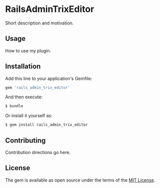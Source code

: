 # RailsAdminTrixEditor
Short description and motivation.

## Usage
How to use my plugin.

## Installation
Add this line to your application's Gemfile:

```ruby
gem 'rails_admin_trix_editor'
```

And then execute:
```bash
$ bundle
```

Or install it yourself as:
```bash
$ gem install rails_admin_trix_editor
```

## Contributing
Contribution directions go here.

## License
The gem is available as open source under the terms of the [MIT License](http://opensource.org/licenses/MIT).
